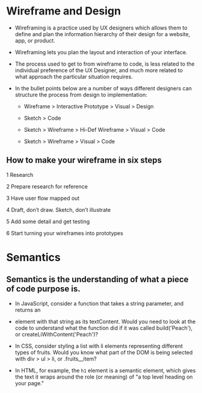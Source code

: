 # Wireframe and Design

- Wireframing is a practice used by UX designers which allows them to define and plan the information hierarchy of their design for a website, app, or product.

- Wireframing lets you plan the layout and interaction of your interface.

- The process used to get to from wireframe to code, is less related to the individual preference of the UX Designer, and much more related to what approach the particular situation requires. 

- In the bullet points below are a number of ways different designers can structure the process from design to implementation:

  - Wireframe > Interactive Prototype > Visual > Design
  
  - Sketch > Code
  
  - Sketch > Wireframe > Hi-Def Wireframe > Visual > Code
  
  - Sketch > Wireframe > Visual > Code

## How to make your wireframe in six steps

1 Research

2 Prepare research for reference

3 Have user flow mapped out

4  Draft, don’t draw. Sketch, don’t illustrate

5 Add some detail and get testing

6 Start turning your wireframes into prototypes


# Semantics

## Semantics is the understanding of what a piece of code purpose is.

- In JavaScript, consider a function that takes a string parameter, and returns an <li> element with that string as its textContent. Would you need to look at the code to understand what the function did if it was called build('Peach'), or createLiWithContent('Peach')?

- In CSS, consider styling a list with li elements representing different types of fruits. Would you know what part of the DOM is being selected with div > ul > li, or .fruits__item?

- In HTML, for example, the `h1` element is a semantic element, which gives the text it wraps around the role (or meaning) of "a top level heading on your page."


